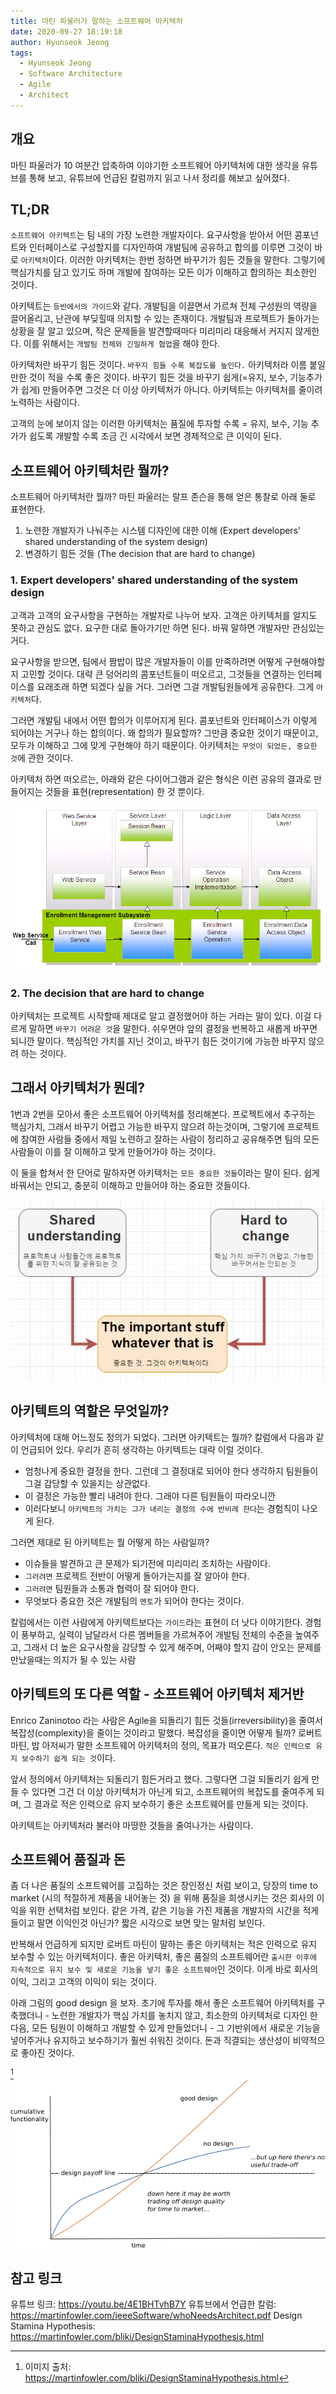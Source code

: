 ```yaml
---
title: 마틴 파울러가 말하는 소프트웨어 아키텍처
date: 2020-09-27 18:19:18
author: Hyunseok Jeong
tags:
  - Hyunseok Jeong
  - Software Architecture
  - Agile
  - Architect
---
```


## 개요

마틴 파울러가 10 여분간 압축하여 이야기한 소프트웨어 아키텍처에 대한 생각을 유튜브를 통해 보고, 유튜브에 언급된 칼럼까지 읽고 나서 정리를 해보고 싶어졌다.

## TL;DR

`소프트웨어 아키텍트`는 팀 내의 가장 노련한 개발자이다. 요구사항을 받아서 어떤 콤포넌트와 인터페이스로 구성할지를 디자인하여 개발팀에 공유하고 합의를 이루면 그것이 바로 `아키텍처`이다. 이러한 아키텍처는 한번 정하면 바꾸기가 힘든 것들을 말한다. 그렇기에 핵심가치를 담고 있기도 하며 개발에 참여하는 모든 이가 이해하고 합의하는 최소한인 것이다.

아키텍트는 `등반에서의 가이드`와 같다. 개발팀을 이끌면서 가르쳐 전체 구성원의 역량을 끌어올리고, 난관에 부딪힐때 의지할 수 있는 존재이다. 개발팀과 프로젝트가 돌아가는 상황을 잘 알고 있으며, 작은 문제들을 발견할때마다 미리미리 대응해서 커지지 않게한다. 이를 위해서는 `개발팀 전체와 긴밀하게 협업`을 해야 한다.

아키텍처란 바꾸기 힘든 것이다. `바꾸지 힘들 수록 복잡도를 높인다.` 아키텍처라 이름 붙일 만한 것이 적을 수록 좋은 것이다. 바꾸기 힘든 것을 바꾸기 쉽게(=유지, 보수, 기능추가가 쉽게) 만들어주면 그것은 더 이상 아키텍처가 아니다. 아키텍트는 아키텍처를 줄이려 노력하는 사람이다.

고객의 눈에 보이지 않는 이러한 아키텍처는 품질에 투자할 수록 = 유지, 보수, 기능 추가가 쉽도록 개발할 수록 조금 긴 시각에서 보면 경제적으로 큰 이익이 된다.

## 소프트웨어 아키텍처란 뭘까?

소프트웨어 아키텍처란 뭘까? 마틴 파울러는 랄프 존슨을 통해 얻은 통찰로 아래 둘로 표현한다.

1. 노련한 개발자가 나눠주는 시스템 디자인에 대한 이해 (Expert developers' shared understanding of the system design)
2. 변경하기 힘든 것들 (The decision that are hard to change)

### 1. Expert developers' shared understanding of the system design

고객과 고객의 요구사항을 구현하는 개발자로 나누어 보자.
고객은 아키텍처를 알지도 못하고 관심도 없다. 요구한 대로 돌아가기만 하면 된다. 바꿔 말하면 개발자만 관심있는거다.

요구사항을 받으면, 팀에서 짬밥이 많은 개발자들이 이를 만족하려면 어떻게 구현해야할지 고민할 것이다.
대략 큰 덩어리의 콤포넌트들이 떠오르고, 그것들을 연결하는 인터페이스를 요래조래 하면 되겠다 싶을 거다.
그러면 그걸 개발팀원들에게 공유한다. 그게 `아키텍처`다.

그러면 개발팀 내에서 어떤 합의가 이루어지게 된다. 콤포넌트와 인터페이스가 이렇게 되어야는 거구나 하는 합의이다.
왜 합의가 필요할까? 그만큼 중요한 것이기 때문이고, 모두가 이해하고 그에 맞게 구현해야 하기 때문이다.
아키텍처는 `무엇이 되었든, 중요한 것`에 관한 것이다.

아키텍처 하면 떠오르는, 아래와 같은 다이어그램과 같은 형식은 이런 공유의 결과로 만들어지는 것들을 표현(representation) 한 것 뿐이다.

![Architecture - StackExchange(https://bit.ly/2Ht4rCZ)](./architecture-by-martin/1.png)

### 2. The decision that are hard to change

아키텍처는 프로젝트 시작할때 제대로 알고 결정했어야 하는 거라는 말이 있다.
이걸 다르게 말하면 `바꾸기 어려운 것`을 말한다. 쉬우면야 앞의 결정을 번복하고 새롭게 바꾸면 되니깐 말이다.
핵심적인 가치를 지닌 것이고, 바꾸기 힘든 것이기에 가능한 바꾸지 않으려 하는 것이다.

## 그래서 아키텍처가 뭔데?

1번과 2번을 모아서 좋은 소프트웨어 아키텍처를 정리해본다.
프로젝트에서 추구하는 핵심가치, 그래서 바꾸기 어렵고 가능한 바꾸지 않으려 하는것이며, 그렇기에 프로젝트에 참여한 사람들 중에서 제일 노련하고 잘하는 사람이 정리하고 공유해주면 팀의 모든 사람들이 이를 잘 이해하고 맞게 만들어가야 하는 것이다.

이 둘을 합쳐서 한 단어로 말하자면 아키텍처는 `모든 중요한 것들`이라는 말이 된다.
쉽게 바꿔서는 안되고, 충분히 이해하고 만들어야 하는 중요한 것들이다.

![중요한 것 그것이 아키텍쳐이다](./architecture-by-martin/2.png)

## 아키텍트의 역할은 무엇일까?

아키텍처에 대해 어느정도 정의가 되었다. 그러면 아키텍트는 뭘까? 칼럼에서 다음과 같이 언급되어 있다.
우리가 흔히 생각하는 아키텍트는 대략 이럴 것이다.

- 엄청나게 중요한 결정을 한다. 그런데 그 결정대로 되어야 한다 생각하지 팀원들이 그걸 감당할 수 있을지는 상관없다.
- 이 결정은 가능한 빨리 내려야 한다. 그래야 다른 팀원들이 따라오니깐
- 이러다보니 `아키텍트의 가치는 그가 내리는 결정의 수에 반비례 한다`는 경험칙이 나오게 된다.

그러면 제대로 된 아키텍트는 뭘 어떻게 하는 사람일까?

- 이슈들을 발견하고 큰 문제가 되기전에 미리미리 조치하는 사람이다.
- `그러려면` 프로젝트 전반이 어떻게 돌아가는지를 잘 알아야 한다.
- `그러려면` 팀원들과 소통과 협력이 잘 되어야 한다.
- 무엇보다 중요한 것은 개발팀의 `멘토`가 되어야 한다는 것이다.

칼럼에서는 이런 사람에게 아키텍트보다는 `가이드`라는 표현이 더 낫다 이야기한다. 경험이 풍부하고, 실력이 남달라서 다른 멤버들을 가르쳐주어 개발팀 전체의 수준을 높여주고, 그래서 더 높은 요구사항을 감당할 수 있게 해주며, 어째야 할지 감이 안오는 문제를 만났을때는 의지가 될 수 있는 사람

## 아키텍트의 또 다른 역할 - 소프트웨어 아키텍처 제거반

Enrico Zaninotoo 라는 사람은 Agile을 되돌리기 힘든 것들(irreversibility)을 줄여서 복잡성(complexity)을 줄이는 것이라고 말했다. 복잡성을 줄이면 어떻게 될까? 로버트 마틴, 밥 아저씨가 말한 소프트웨어 아키텍처의 정의, 목표가 떠오른다. `적은 인력으로 유지 보수하기 쉽게 되는 것`이다.

앞서 정의에서 아키텍처는 되돌리기 힘든거라고 했다. 그렇다면 그걸 되돌리기 쉽게 만들 수 있다면 그건 더 이상 아키텍처가 아닌게 되고, 소프트웨어의 복잡도를 줄여주게 되며, 그 결과로 적은 인력으로 유지 보수하기 좋은 소프트웨어를 만들게 되는 것이다.

아키텍트는 아키텍처라 불러야 마땅한 것들을 줄여나가는 사람이다.

## 소프트웨어 품질과 돈

좀 더 나은 품질의 소프트웨어를 고집하는 것은 장인정신 처럼 보이고, 당장의 time to market (시의 적절하게 제품을 내어놓는 것) 을 위해 품질을 희생시키는 것은 회사의 이익을 위한 선택처럼 보인다. 같은 가격, 같은 기능을 가진 제품을 개발자의 시간을 적게 들이고 팔면 이익인것 아닌가? 짧은 시각으로 보면 맞는 말처럼 보인다.

반복해서 언급하게 되지만 로버트 마틴이 말하는 좋은 아키텍처는 적은 인력으로 유지 보수할 수 있는 아키텍처이다. 좋은 아키텍처, 좋은 품질의 소프트웨어란 `출시한 이후에 지속적으로 유지 보수 및 새로운 기능을 넣기 좋은 소프트웨어`인 것이다. 이게 바로 회사의 이익, 그리고 고객의 이익이 되는 것이다.

아래 그림의 good design 을 보자. 초기에 투자를 해서 좋은 소프트웨어 아키텍처를 구축했더니 - 노련한 개발자가 핵심 가치를 놓치지 않고, 최소한의 아키텍처로 디자인 한 다음, 모든 팀원이 이해하고 개발할 수 있게 만들었더니 - 그 기반위에서 새로운 기능을 넣어주거나 유지하고 보수하기가 훨씬 쉬워진 것이다. 돈과 직결되는 생산성이 비약적으로 좋아진 것이다.

[^stamina]![Design Stamina Hypothesis by Martin Fowler](./architecture-by-martin/3.png)

[^stamina]: 이미지 출처: https://martinfowler.com/bliki/DesignStaminaHypothesis.html

## 참고 링크

유튜브 링크: https://youtu.be/4E1BHTvhB7Y
유튜브에서 언급한 칼럼: https://martinfowler.com/ieeeSoftware/whoNeedsArchitect.pdf
Design Stamina Hypothesis: https://martinfowler.com/bliki/DesignStaminaHypothesis.html
